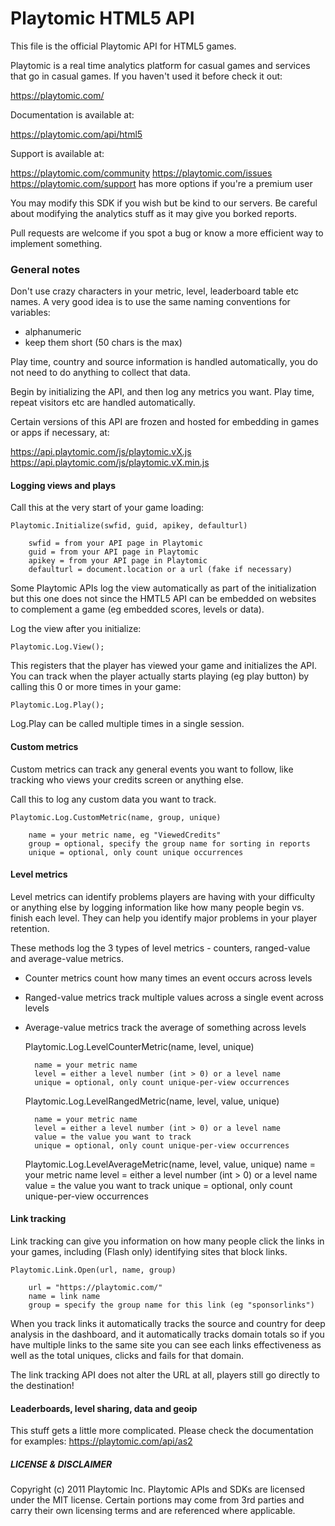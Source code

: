 # Playtomic HTML5 API

This file is the official Playtomic API for HTML5 games.

Playtomic is a real time analytics platform for casual games and services 
that go in casual games.  If you haven't used it before check it out:

  https://playtomic.com/

Documentation is available at:

  https://playtomic.com/api/html5

Support is available at:
	
  https://playtomic.com/community
  https://playtomic.com/issues
  https://playtomic.com/support has more options if you're a premium user
	
	
You may modify this SDK if you wish but be kind to our servers.  Be
careful about modifying the analytics stuff as it may give you 
borked reports.

Pull requests are welcome if you spot a bug or know a more efficient
way to implement something.

### General notes
Don't use crazy characters in your metric, level, leaderboard table etc 
names.  A very good idea is to use the same naming conventions for variables:

- alphanumeric 
- keep them short (50 chars is the max)

Play time, country and source information is handled automatically, you do not 
need to do anything to collect that data.

Begin by initializing the API, and then log any metrics you want.  Play time,
repeat visitors etc are handled automatically.

Certain versions of this API are frozen and hosted for embedding in games or
apps if necessary, at:

  https://api.playtomic.com/js/playtomic.vX.js
  https://api.playtomic.com/js/playtomic.vX.min.js

#### Logging views and plays
Call this at the very start of your game loading:

	Playtomic.Initialize(swfid, guid, apikey, defaulturl)
	
		swfid = from your API page in Playtomic
		guid = from your API page in Playtomic
		apikey = from your API page in Playtomic
		defaulturl = document.location or a url (fake if necessary)

Some Playtomic APIs log the view automatically as part of the initialization
but this one does not since the HMTL5 API can be embedded on websites to
complement a game (eg embedded scores, levels or data).

Log the view after you initialize:

    Playtomic.Log.View();

This registers that the player has viewed your game and initializes the
API.  You can track when the player actually starts playing (eg play button)
by calling this 0 or more times in your game:

	Playtomic.Log.Play();
	
Log.Play can be called multiple times in a single session.

#### Custom metrics
Custom metrics can track any general events you want to follow, like 
tracking who views your credits screen or anything else.

Call this to log any custom data you want to track.

	Playtomic.Log.CustomMetric(name, group, unique)
	
		name = your metric name, eg "ViewedCredits"
		group = optional, specify the group name for sorting in reports
		unique = optional, only count unique occurrences 

#### Level metrics
Level metrics can identify problems players are having with your difficulty 
or anything else by logging information like how many people begin vs. finish
each level.  They can help you identify major problems in your player retention.

These methods log the 3 types of level metrics - counters, ranged-value 
and average-value metrics.

- Counter metrics count how many times an event occurs across levels
- Ranged-value metrics track multiple values across a single event across levels
- Average-value metrics track the average of something across levels

    Playtomic.Log.LevelCounterMetric(name, level, unique)

        name = your metric name
        level = either a level number (int > 0) or a level name
        unique = optional, only count unique-per-view occurrences

    Playtomic.Log.LevelRangedMetric(name, level, value, unique)

        name = your metric name
        level = either a level number (int > 0) or a level name
        value = the value you want to track
        unique = optional, only count unique-per-view occurrences


    Playtomic.Log.LevelAverageMetric(name, level, value, unique)
        name = your metric name
        level = either a level number (int > 0) or a level name
        value = the value you want to track
        unique = optional, only count unique-per-view occurrences

#### Link tracking
Link tracking can give you information on how many people click the links 
in your games, including (Flash only) identifying sites that block links.

    Playtomic.Link.Open(url, name, group)

        url = "https://playtomic.com/"
        name = link name
        group = specify the group name for this link (eg "sponsorlinks")

When you track links it automatically tracks the source and country for deep 
analysis in the dashboard, and it automatically tracks domain totals so if 
you have multiple links to the same site you can see each links effectiveness 
as well as the total uniques, clicks and fails for that domain.

The link tracking API does not alter the URL at all, players still go directly 
to the destination!

#### Leaderboards, level sharing, data and geoip 
This stuff gets a little more complicated.  Please check the documentation 
for examples:
https://playtomic.com/api/as2
	
##### LICENSE & DISCLAIMER
Copyright (c) 2011 Playtomic Inc.  Playtomic APIs and SDKs are licensed 
under the MIT license.  Certain portions may come from 3rd parties and 
carry their own licensing terms and are referenced where applicable.